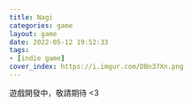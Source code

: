 ```yaml
---
title: Nagi
categories: game
layout: game
date: 2022-05-12 19:52:33
tags:
- [indie game]
cover_index: https://i.imgur.com/DBn37Xn.png
---
```

遊戲開發中，敬請期待 <3
</br>